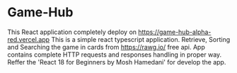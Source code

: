# Game-Hub
This React application completely deploy on https://game-hub-alpha-red.vercel.app
This is a simple react typescript application. Retrieve, Sorting and Searching the game in cards from https://rawg.io/ free api. 
App contains complete HTTP requests and responses handling in proper way.
Reffer the  'React 18 for Beginners by Mosh Hamedani' for develop the app.

